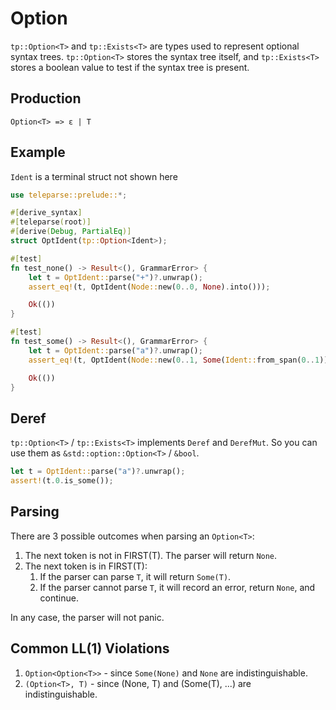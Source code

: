 # Option

`tp::Option<T>` and `tp::Exists<T>` are types used to represent optional syntax trees.
`tp::Option<T>` stores the syntax tree itself, and `tp::Exists<T>` stores a boolean value to test if the syntax tree is present.

## Production

```text
Option<T> => ε | T
```

## Example

`Ident` is a terminal struct not shown here

```rust
use teleparse::prelude::*;

#[derive_syntax]
#[teleparse(root)]
#[derive(Debug, PartialEq)]
struct OptIdent(tp::Option<Ident>);

#[test]
fn test_none() -> Result<(), GrammarError> {
    let t = OptIdent::parse("+")?.unwrap();
    assert_eq!(t, OptIdent(Node::new(0..0, None).into()));

    Ok(())
}

#[test]
fn test_some() -> Result<(), GrammarError> {
    let t = OptIdent::parse("a")?.unwrap();
    assert_eq!(t, OptIdent(Node::new(0..1, Some(Ident::from_span(0..1)).into()));

    Ok(())
}
```

## Deref
`tp::Option<T>` / `tp::Exists<T>` implements `Deref` and `DerefMut`. So you can
use them as `&std::option::Option<T>` / `&bool`.
```rust
let t = OptIdent::parse("a")?.unwrap();
assert!(t.0.is_some());
```

## Parsing
There are 3 possible outcomes when parsing an `Option<T>`:
1. The next token is not in FIRST(T). The parser will return `None`.
2. The next token is in FIRST(T):
    1. If the parser can parse `T`, it will return `Some(T)`.
    2. If the parser cannot parse `T`, it will record an error, return `None`, and continue.

In any case, the parser will not panic.

## Common LL(1) Violations

1. `Option<Option<T>>` - since `Some(None)` and `None` are indistinguishable.
2. `(Option<T>, T)` - since (None, T) and (Some(T), ...) are indistinguishable.
